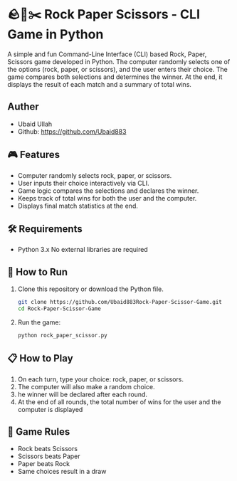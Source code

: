 # 🪨📄✂️ Rock Paper Scissors - CLI Game in Python
A simple and fun Command-Line Interface (CLI) based Rock, Paper, Scissors game developed in Python. The computer randomly selects one of the options (rock, paper, or scissors), and the user enters their choice. The game compares both selections and determines the winner. At the end, it displays the result of each match and a summary of total wins.
## Auther 
- Ubaid Ullah
- Github: https://github.com/Ubaid883

## 🎮 Features
- Computer randomly selects rock, paper, or scissors.
- User inputs their choice interactively via CLI.
- Game logic compares the selections and declares the winner.
- Keeps track of total wins for both the user and the computer.
- Displays final match statistics at the end.

## 🛠️ Requirements
- Python 3.x
No external libraries are required

## 🚀 How to Run
1. Clone this repository or download the Python file.

    ```bash
    git clone https://github.com/Ubaid883Rock-Paper-Scissor-Game.git
    cd Rock-Paper-Scissor-Game
2. Run the game:

    ```bash
    python rock_paper_scissor.py
## 📋 How to Play
1. On each turn, type your choice: rock, paper, or scissors.
2. The computer will also make a random choice.
3. he winner will be declared after each round.
4. At the end of all rounds, the total number of wins for the user and the computer is displayed

## 🧠 Game Rules
- Rock beats Scissors
- Scissors beats Paper
- Paper beats Rock
- Same choices result in a draw


